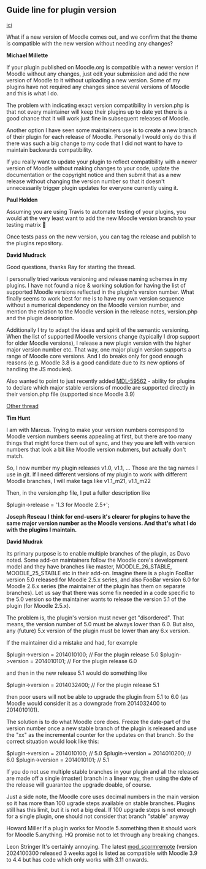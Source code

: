 ## Guide line for plugin version

[ici](https://moodle.org/mod/forum/discuss.php?d=396152)

What if a new version of Moodle comes out, and we confirm that the theme is compatible with the new version without needing any changes?

**Michael Millette**

If your plugin published on Moodle.org is compatible with a newer version if Moodle without any changes, just edit your submission and add the new version of Moodle to it without uploading a new version. Some of my plugins have not required any changes since several versions of Moodle and this is what I do.


The problem with indicating exact version compatibility in version.php is that not every maintainer will keep their plugins up to date yet there is a good chance that it will work just fine in subsequent releases of Moodle.

Another option I have seen some maintainers use is to create a new branch of their plugin for each release of Moodle. Personally I would only do this if there was such a big change to my code that I did not want to have to maintain backwards compatibility.

If you really want to update your plugin to reflect compatibility with a newer version of Moodle without making changes to your code, update the documentation or the copyright notice and then submit that as a new release without changing the version number so that it doesn't unnecessarily trigger plugin updates for everyone currently using it.

**Paul Holden**

Assuming you are using Travis to automate testing of your plugins, you would at the very least want to add the new Moodle version branch to your testing matrix 🙂

Once tests pass on the new version, you can tag the release and publish to the plugins repository.


**David Mudrack**

Good questions, thanks Ray for starting the thread.

I personally tried various versioning and release naming schemes in my plugins. I have not found a nice & working solution for having the list of supported Moodle versions reflected in the plugin's version number. What finally seems to work best for me is to have my own version sequence without a numerical dependency on the Moodle version number, and mention the relation to the Moodle version in the release notes, version.php and the plugin description.

Additionally I try to adapt the ideas and spirit of the semantic versioning. When the list of supported Moodle versions change (typically I drop support for older Moodle versions), I release a new plugin version with the higher major version number etc. That way, one major plugin version supports a range of Moodle core versions. And I do breaks only for good enough reasons (e.g. Moodle 3.8 is a good candidate due to its new options of handling the JS modules).

 Also wanted to point to just recently added [MDL-59562](https://tracker.moodle.org/browse/MDL-59562) - ability for plugins to declare which major stable versions of moodle are supported directly in their version.php file (supported since Moodle 3.9)


[Other thread](https://moodle.org/mod/forum/discuss.php?d=264988)

**Tim Hunt**

I am with Marcus. Trying to make your version numbers correspond to Moodle version numbers seems appealing at first, but there are too many things that might force them out of sync, and they you are left with version numbers that look a bit like Moodle version nubmers, but actually don't match.

So, I now number my plugin releases v1.0, v1.1, ... Those are the tag names I use in git. If I need different versions of my plugin to work with different Moodle branches, I will make tags like v1.1_m21, v1.1_m22

Then, in the version.php file, I put a fuller description like

$plugin->release   = '1.3 for Moodle 2.5+';

**Joseph Reseau**
**I think for end-users it's clearer for plugins to have the same major version number as the Moodle versions. And that's what I do with the plugins I maintain.**


**David Mudrak**

Its primary purpose is to enable multiple branches of the plugin, as Davo noted. Some add-on maintainers follow the Moodle core's development model and they have branches like master, MOODLE_26_STABLE, MOODLE_25_STABLE etc in their add-on. Imagine there is a plugin FooBar version 5.0 released for Moodle 2.5.x series, and also FooBar version 6.0 for Moodle 2.6.x series (the maintainer of the plugin has them on separate branches). Let us say that there was some fix needed in a code specific to the 5.0 version so the maintainer wants to release the version 5.1 of the plugin (for Moodle 2.5.x).

The problem is, the plugin's version must never get "disordered". That means, the version number of 5.0 must be always lower than 6.0. But also, any (future) 5.x version of the plugin must be lower than any 6.x version.

If the maintainer did a mistake and had, for example

$plugin->version = 2014010100;  // For the plugin release 5.0
$plugin->version = 2014010101;  // For the plugin release 6.0

and then in the new release 5.1 would do something like

$plugin->version = 2014032400;  // For the plugin release 5.1

then poor users will not be able to upgrade the plugin from 5.1 to 6.0 (as Moodle would consider it as a downgrade from 2014032400 to 2014010101).

The solution is to do what Moodle core does. Freeze the date-part of the version number once a new stable branch of the plugin is released and use the "xx" as the incremental counter for the updates on that branch. So the correct situation would look like this:

$plugin->version = 2014010100;  // 5.0
$plugin->version = 2014010200;  // 6.0
$plugin->version = 2014010101;  // 5.1

If you do not use multiple stable branches in your plugin and all the releases are made off a single (master) branch in a linear way, then using the date of the release will guarantee the upgrade doable, of course.

Just a side note, the Moodle core uses decimal numbers in the main version so it has more than 100 ugrade steps available on stable branches. Plugins still has this limit, but it is not a big deal. If 100 upgrade steps is not enough for a single plugin, one should not consider that branch "stable" anyway

Howard Miller
If a plugin works for Moodle 5.something then it should work for Moodle 5.anything. HQ promise not to let through any breaking changes.

Leon Stringer
It's certainly annoying. The latest [mod_scormremote](https://moodle.org/plugins/mod_scormremote/versions) (version 2024100300 released 3 weeks ago) is listed as compatible with Moodle 3.9 to 4.4 but has code which only works with 3.11 onwards.